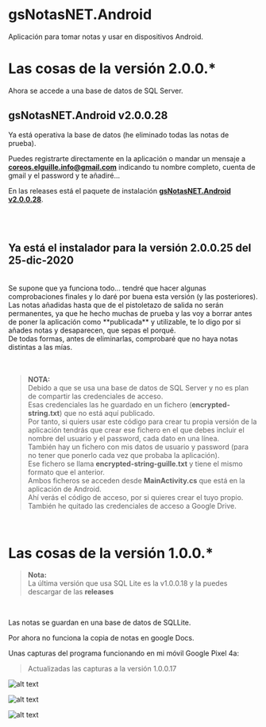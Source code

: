# gsNotasNET.Android
 Aplicación para tomar notas y usar en dispositivos Android.

# Las cosas de la versión 2.0.0.*

Ahora se accede a una base de datos de SQL Server.

## gsNotasNET.Android v2.0.0.28
Ya está operativa la base de datos (he eliminado todas las notas de prueba).

Puedes registrarte directamente en la aplicación o mandar un mensaje a **coreos.elguille.info@gmail.com** indicando tu nombre completo, cuenta de gmail y el password y te añadiré...

En las releases está el paquete de instalación [**gsNotasNET.Android v2.0.0.28**](https://github.com/elGuille-info/gsNotasNET.Android/releases/tag/v2.0.0.28).

<br>
<br>

## Ya está el instalador para la versión 2.0.0.25 del 25-dic-2020
<br>
Se supone que ya funciona todo... tendré que hacer algunas comprobaciones finales y lo daré por buena esta versión (y las posteriores).<br>
Las notas añadidas hasta que de el pistoletazo de salida no serán permanentes, ya que he hecho muchas de prueba y las voy a borrar antes de poner la aplicación como **publicada** y utilizable, te lo digo por si añades notas y desaparecen, que sepas el porqué.<br>
De todas formas, antes de eliminarlas, comprobaré que no haya notas distintas a las mías.<br>
<br>
<br>

> **NOTA:** <br>
> Debido a que se usa una base de datos de SQL Server y no es plan de compartir las credenciales de acceso.<br>
> Esas credenciales las he guardado en un fichero (**encrypted-string.txt**) que no está aquí publicado.<br>
> Por tanto, si quiers usar este código para crear tu propia versión de la aplicación tendrás que crear ese fichero en el que debes incluir el nombre del usuario y el password, cada dato en una línea.<br>
> También hay un fichero con mis datos de usuario y password (para no tener que ponerlo cada vez que probaba la aplicación).<br>
> Ese fichero se llama **encrypted-string-guille.txt** y tiene el mismo formato que el anterior.<br>
> Ambos ficheros se acceden desde **MainActivity.cs** que está en la aplicación de Android.<br>
> Ahí verás el código de acceso, por si quieres crear el tuyo propio.<br>
> También he quitado las credenciales de acceso a Google Drive.<br>
<br>



# Las cosas de la versión 1.0.0.*

> **Nota:** <br>
> La última versión que usa SQL Lite es la v1.0.0.18 y la puedes descargar de las **releases**<br>
<br>

Las notas se guardan en una base de datos de SQLLite.

Por ahora no funciona la copia de notas en google Docs.

Unas capturas del programa funcionando en mi móvil Google Pixel 4a: 

> Actualizadas las capturas a la versión 1.0.0.17

![alt text](http://www.elguillemola.com/img/img2020/gsNotasNET.Android-04.png "Captura de la aplicación en funcionamiento")

![alt text](http://www.elguillemola.com/img/img2020/gsNotasNET.Android-05.png "Figura 2.")

![alt text](http://www.elguillemola.com/img/img2020/gsNotasNET.Android-02.png "Figura 3.")
